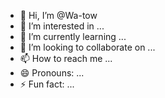 - 👋 Hi, I’m @Wa-tow
- 👀 I’m interested in ...
- 🌱 I’m currently learning ...
- 💞️ I’m looking to collaborate on ...
- 📫 How to reach me ...
- 😄 Pronouns: ...
- ⚡ Fun fact: ...

<!---
Wa-tow/Wa-tow is a ✨ special ✨ repository because its `README.md` (this file) appears on your GitHub profile.
You can click the Preview link to take a look at your changes.
--->
